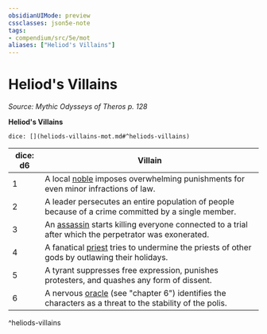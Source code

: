 ```yaml
---
obsidianUIMode: preview
cssclasses: json5e-note
tags:
- compendium/src/5e/mot
aliases: ["Heliod's Villains"]
---
```

# Heliod's Villains
*Source: Mythic Odysseys of Theros p. 128* 

**Heliod's Villains**

`dice: [](heliods-villains-mot.md#^heliods-villains)`

| dice: d6 | Villain |
|----------|---------|
| 1 | A local [noble](/3-Mechanics/CLI/bestiary/humanoid/noble.md) imposes overwhelming punishments for even minor infractions of law. |
| 2 | A leader persecutes an entire population of people because of a crime committed by a single member. |
| 3 | An [assassin](/3-Mechanics/CLI/bestiary/humanoid/assassin.md) starts killing everyone connected to a trial after which the perpetrator was exonerated. |
| 4 | A fanatical [priest](/3-Mechanics/CLI/bestiary/humanoid/priest.md) tries to undermine the priests of other gods by outlawing their holidays. |
| 5 | A tyrant suppresses free expression, punishes protesters, and quashes any form of dissent. |
| 6 | A nervous [oracle](/3-Mechanics/CLI/bestiary/humanoid/oracle-mot.md) (see "chapter 6") identifies the characters as a threat to the stability of the polis. |
^heliods-villains